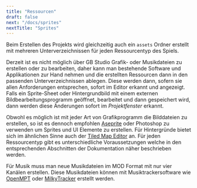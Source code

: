 ```yaml
---
title: "Ressourcen"
draft: false
next: "/docs/sprites"
nextTitle: "Sprites"
---
```


Beim Erstellen des Projekts wird gleichzeitig auch ein `assets` Ordner erstellt mit mehreren Unterverzeichnissen für jeden Ressourcentyp des Spiels.

Derzeit ist es nicht möglich über GB Studio Grafik- oder Musikdateien zu erstellen oder zu bearbeiten, daher kann man bestehende Software und Applikationen zur Hand nehmen und die erstellten Ressourcen dann in den passenden Unterverzeichnissen ablegen. Diese werden dann, sofern sie allen Anforderungen entsprechen, sofort im Editor erkannt und angezeigt. Falls ein Sprite-Sheet oder Hintergrundbild mit einem externen Bildbearbeitungsprogramm geöffnet, bearbeitet und dann gespeichert wird, dann werden diese Änderungen sofort im _Projektfenster_ erkannt.

Obwohl es möglich ist mit jeder Art von Grafikprogramm die Bilddateien zu erstellen, so ist es dennoch empfohlen [Aseprite](https://www.aseprite.org/) oder Photoshop zu verwenden um Sprites und UI Elemente zu erstellen. Für Hintergründe bietet sich im ähnlichen Sinne auch der [Tiled Map Editor](https://www.mapeditor.org/) an. Für jeden Ressourcentyp gibt es unterschiedliche Voraussetzungen welche in den entsprechenden Abschnitten der Dokumentation näher beschrieben werden.

Für Musik muss man neue Musikdateien im MOD Format mit nur vier Kanälen erstellen. Diese Musikdateien können mit Musiktrackersoftware wie [OpenMPT](https://openmpt.org/) oder [MilkyTracker](https://milkytracker.titandemo.org/) erstellt werden.
